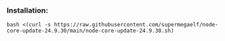 ### Installation:

```
bash <(curl -s https://raw.githubusercontent.com/supermegaelf/node-core-update-24.9.30/main/node-core-update-24.9.30.sh)
```
